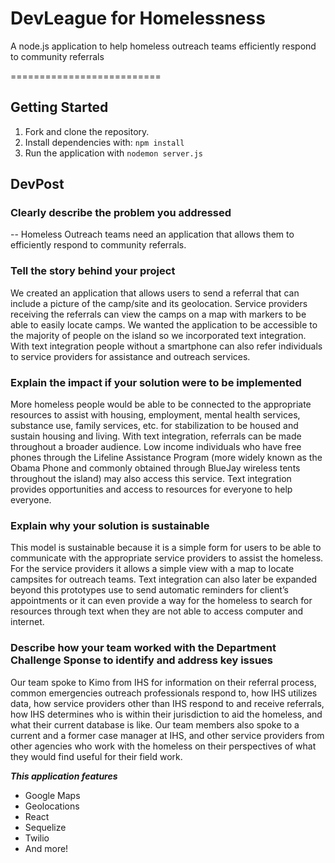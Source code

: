 # DevLeague for Homelessness

A node.js application to help homeless outreach teams efficiently respond to community referrals

==========================

## Getting Started

1. Fork and clone the repository. 
2. Install dependencies with: `npm install`
3. Run the application with `nodemon server.js`

## DevPost
### Clearly describe the problem you addressed
-- Homeless Outreach teams need an application that allows them to efficiently respond to 
community referrals.

### Tell the story behind your project
We created an application that allows users to send a referral that can include a picture
of the camp/site and its geolocation. Service providers receiving the referrals can view
the camps on a map with markers to be able to easily locate camps. We wanted the
application to be accessible to the majority of people on the island so we incorporated
text integration. With text integration people without a smartphone can also refer
individuals to service providers for assistance and outreach services.

### Explain the impact if your solution were to be implemented
More homeless people would be able to be connected to the appropriate resources to
assist with housing, employment, mental health services, substance use, family services,
etc. for stabilization to be housed and sustain housing and living. With text integration,
referrals can be made throughout a broader audience. Low income individuals who have
free phones through the Lifeline Assistance Program (more widely known as the Obama
Phone and commonly obtained through BlueJay wireless tents throughout the island)
may also access this service. Text integration provides opportunities and access to
resources for everyone to help everyone.

### Explain why your solution is sustainable
This model is sustainable because it is a simple form for users to be able to
communicate with the appropriate service providers to assist the homeless. For the
service providers it allows a simple view with a map to locate campsites for outreach
teams. Text integration can also later be expanded beyond this prototypes use to send
automatic reminders for client’s appointments or it can even provide a way for the
homeless to search for resources through text when they are not able to access
computer and internet.

### Describe how your team worked with the Department Challenge Sponse to identify and address key issues
Our team spoke to Kimo from IHS for information on their referral process, common
emergencies outreach professionals respond to, how IHS utilizes data, how service
providers other than IHS respond to and receive referrals, how IHS determines who is
within their jurisdiction to aid the homeless, and what their current database is like. Our
team members also spoke to a current and a former case manager at IHS, and other
service providers from other agencies who work with the homeless on their perspectives
of what they would find useful for their field work.

***This application features***
  - Google Maps
  - Geolocations
  - React
  - Sequelize
  - Twilio
  - And more!
